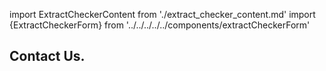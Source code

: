 import ExtractCheckerContent from './extract_checker_content.md'
import {ExtractCheckerForm} from '../../../../../components/extractCheckerForm'

<Hero slots="heading" variant="fullwidth" theme="dark" customLayout className="contactUsHerobgImage Hero-Banner Sales-ContactUs" />

## Contact Us.

<ExtractCheckerContent/>

<ExtractCheckerForm/>